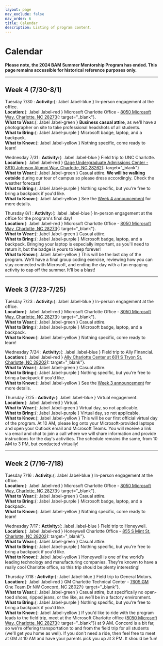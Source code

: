 ```yaml
---
layout: page
nav_exclude: false
nav_order: 6
title: Calendar
description: Listing of program content.
---
```


# Calendar

**Please note, the 2024 BAM Summer Mentorship Program has ended. This page remains accessible for historical reference purposes only.**

---

## Week 4 (7/30-8/1)

Tuesday 7/30
: **Activity:**{: .label .label-blue } In-person engagement at the office.  
  **Location:**{: .label .label-red } Microsoft Charlotte Office - [8050 Microsoft Way, Charlotte, NC 28273](https://maps.app.goo.gl/pY9B8E3K2aurFx6L8){: target="_blank"}.  
  **What to Wear:**{: .label .label-green } **Business casual attire**, as we'll have a photographer on site to take professional headshots of all students.  
  **What to Bring:**{: .label .label-purple } Microsoft badge, laptop, and a backpack.  
  **What to Know:**{: .label .label-yellow } Nothing specific, come ready to learn!

Wednesday 7/31
: **Activity:**{: .label .label-blue } Field trip to UNC Charlotte.  
  **Location:**{: .label .label-red } [Gage Undergraduate Admissions Center - 8910 Johnson Alumni Way, Charlotte, NC 28262](https://maps.app.goo.gl/PARckN96rMCKNMW16){: target="_blank"}  
  **What to Wear:**{: .label .label-green } Casual attire. **We will be walking outside** during our tour of campus so please dress accordingly. Check the weather forecast!  
  **What to Bring:**{: .label .label-purple } Nothing specific, but you're free to bring a backpack if you'd like.  
  **What to Know:**{: .label .label-yellow } See the [Week 4 announcement](announcements.md) for more details.

Thursday 8/1
: **Activity:**{: .label .label-blue } In-person engagement at the office for the program's final day!  
  **Location:**{: .label .label-red } Microsoft Charlotte Office - [8050 Microsoft Way, Charlotte, NC 28273](https://maps.app.goo.gl/pY9B8E3K2aurFx6L8){: target="_blank"}.  
  **What to Wear:**{: .label .label-green } Casual attire.  
  **What to Bring:**{: .label .label-purple } Microsoft badge, laptop, and a backpack. Bringing your laptop is especially important, as you'll need to return it, but the badge is yours to keep forever!  
  **What to Know:**{: .label .label-yellow } This will be the last day of the program. We'll have a final group coding exercise, reviewing how you can stay connected with Microsoft, and ending the day with a fun engaging activity to cap off the summer. It'll be a blast!

---

## Week 3 (7/23-7/25)

Tuesday 7/23
: **Activity:**{: .label .label-blue } In-person engagement at the office.  
  **Location:**{: .label .label-red } Microsoft Charlotte Office - [8050 Microsoft Way, Charlotte, NC 28273](https://maps.app.goo.gl/pY9B8E3K2aurFx6L8){: target="_blank"}.  
  **What to Wear:**{: .label .label-green } Casual attire.  
  **What to Bring:**{: .label .label-purple } Microsoft badge, laptop, and a backpack.  
  **What to Know:**{: .label .label-yellow } Nothing specific, come ready to learn!

Wednesday 7/24
: **Activity:**{: .label .label-blue } Field trip to Ally Financial.  
  **Location:**{: .label .label-red } [Ally Charlotte Center at 601 S Tryon St, Charlotte, NC 28202](https://maps.app.goo.gl/JgKY6qapTkMgfhqN6){: target="_blank"}.  
  **What to Wear:**{: .label .label-green } Casual attire.  
  **What to Bring:**{: .label .label-purple } Nothing specific, but you're free to bring a backpack if you'd like.  
  **What to Know:**{: .label .label-yellow } See the [Week 3 announcement](announcements.md) for more details.

Thursday 7/25
: **Activity:**{: .label .label-blue } Virtual engagement.  
  **Location:**{: .label .label-red } Virtual.  
  **What to Wear:**{: .label .label-green } Virtual day, so not applicable.  
  **What to Bring:**{: .label .label-purple } Virtual day, so not applicable.  
  **What to Know:**{: .label .label-yellow } This will be our first official virtual day of the program. At 10 AM, please log onto your Microsoft-provided laptops and open your Outlook email and Microsoft Teams. You will receive a link via email and chat to join a call where we will share information and provide instructions for the day's activities. The schedule remains the same, from 10 AM to 3 PM, but conducted virtually!

---

## Week 2 (7/16-7/18)

Tuesday 7/16
: **Activity:**{: .label .label-blue } In-person engagement at the office.  
  **Location:**{: .label .label-red } Microsoft Charlotte Office - [8050 Microsoft Way, Charlotte, NC 28273](https://maps.app.goo.gl/pY9B8E3K2aurFx6L8){: target="_blank"}.  
  **What to Wear:**{: .label .label-green } Casual attire.  
  **What to Bring:**{: .label .label-purple } Microsoft badge, laptop, and a backpack.  
  **What to Know:**{: .label .label-yellow } Nothing specific, come ready to learn!

Wednesday 7/17
: **Activity:**{: .label .label-blue } Field trip to Honeywell.  
  **Location:**{: .label .label-red } Honeywell Charlotte Office - [855 S Mint St, Charlotte, NC 28202](https://maps.app.goo.gl/gSEvYn8Y87xvpDLk7){: target="_blank"}.  
  **What to Wear:**{: .label .label-green } Casual attire.  
  **What to Bring:**{: .label .label-purple } Nothing specific, but you're free to bring a backpack if you'd like.  
  **What to Know:**{: .label .label-yellow } Honeywell is one of the world’s leading technology and manufacturing companies. They're known to have a really cool Charlotte office, so this trip should be plenty interesting!

Thursday 7/18
: **Activity:**{: .label .label-blue } Field trip to General Motors.  
  **Location:**{: .label .label-red } GM Charlotte Technical Center - [7605 GM One Team Dr NW Concord, NC 28027](https://maps.app.goo.gl/HPhqniowKYXGWNg17){: target="_blank"}.  
  **What to Wear:**{: .label .label-green } Casual attire, but specifically no open-toed shoes, ripped jeans, or the like, as we’ll be in a factory environment.  
  **What to Bring:**{: .label .label-purple } Nothing specific, but you're free to bring a backpack if you'd like.  
  **What to Know:**{: .label .label-yellow } If you'd like to ride with the program leads to the field trip, meet at the Microsoft Charlotte office ([8050 Microsoft Way, Charlotte, NC 28273](https://maps.app.goo.gl/pY9B8E3K2aurFx6L8){: target="_blank"}) at 9 AM. Concord is a bit far, so we're offering transportation to and from the field trip for all students (we'll get you home as well). If you don't need a ride, then feel free to meet at GM at 10 AM and have your parents pick you up at 3 PM. It should be fun!
